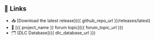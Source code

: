## 🔗 Links

* 📥 [Download the latest release]({{ github_repo_url }}/releases/latest)
* 💬 [{{ project_name }} forum topic]({{ forum_topic_url }})
* 🗂️ [DLC Database]({{ dlc_database_url }})